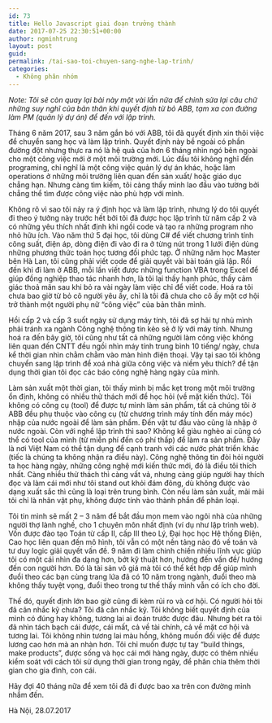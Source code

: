 ```yaml
---
id: 73
title: Hello Javascript giai đoạn trưởng thành
date: 2017-07-25 22:30:51+00:00
author: ngminhtrung
layout: post
guid: 
permalink: /tai-sao-toi-chuyen-sang-nghe-lap-trinh/
categories:
  - Không phân nhóm
---
```

_Note: Tôi sẽ còn quay lại bài này một vài lần nữa để chỉnh sửa lại câu chữ những suy nghĩ của bản thân khi quyết định từ bỏ ABB, tạm xa con đường làm PM (quản lý dự án) để đến với lập trình._

Tháng 6 năm 2017, sau 3 năm gắn bó với ABB, tôi đã quyết định xin thôi việc để chuyển sang học và làm lập trình. Quyết định này bề ngoài có phần đường đột nhưng thực ra nó là hệ quả của hơn 6 tháng nhìn ngó bên ngoài cho một công việc mới ở một môi trường mới. Lúc đầu tôi không nghĩ đến programing, chỉ nghĩ là một công việc quản lý dự án khác, hoặc làm operations ở những môi trường liên quan đến sản xuất/ hoặc giáo dục chẳng hạn. Nhưng càng tìm kiếm, tôi càng thấy mình lao đầu vào tường bởi chẳng thể tìm được công việc nào phù hợp với mình.

Không rõ vì sao tôi nảy ra ý định học và làm lập trình, nhưng lý do tôi quyết đi theo ý tưởng này trước hết bởi tôi đã được học lập trình từ năm cấp 2 và có những yêu thích nhất định khi ngồi code và tạo ra những program nho nhỏ hữu ích. Vào năm thứ 5 đại học, tôi dùng C# để viết chương trình tính công suất, điện áp, dòng điện đi vào đi ra ở từng nút trong 1 lưới điện dùng những phương thức toán học tương đối phức tạp. Ở những năm học Master bên Hà Lan, tôi cũng phải viết code để giải quyết vài bài toán giả lập. Rồi đến khi đi làm ở ABB, mỗi lần viết được những function VBA trong Excel để giúp đồng nghiệp thao tác nhanh hơn, là tôi lại thấy hạnh phúc, thấy cảm giác thoả mãn sau khi bỏ ra vài ngày làm việc chỉ để viết code. Hoá ra tôi chưa bao giờ từ bỏ cô người yêu ấy, chỉ là tôi đã chưa cho cô ấy một cơ hội trở thành một người phụ nữ &#8220;công việc&#8221; của bản thân mình.

Hồi cấp 2 và cấp 3 suốt ngày sử dụng máy tính, tôi đã sợ hãi tự nhủ mình phải tránh xa ngành Công nghệ thông tin kẻo sẽ ở lỳ với máy tính. Nhưng hoá ra đến bây giờ, tôi cũng như tất cả những người làm công việc không liên quan đến CNTT đều ngồi nhìn máy tính trung bình 10 tiếng/ ngày, chưa kể thời gian nhìn chằm chằm vào màn hình điện thoại. Vậy tại sao tôi không chuyển sang lập trình để xoá nhà giữa công việc và niềm yêu thích? để tận dụng thời gian tôi đọc các báo công nghệ hàng ngày của mình.

Làm sản xuất một thời gian, tôi thấy mình bị mắc kẹt trong một môi trường ổn định, không có nhiều thử thách mới để học hỏi (về mặt kiến thức). Tôi không có công cụ (tool) để được tự mình làm sản phẩm, tất cả chúng tôi ở ABB đều phụ thuộc vào công cụ (từ chương trình máy tính đến máy móc) nhập của nước ngoài để làm sản phẩm. Đến vật tư đầu vào cũng là nhập ở nước ngoài. Còn với nghề lập trình thì sao? Không kể giàu nghèo ai cũng có thể có tool của mình (từ miễn phí đến có phí thấp) để làm ra sản phẩm. Đây là nơi Việt Nam có thể tận dụng để cạnh tranh với các nước phát triển khác (tiếc là chúng ta không nhận ra điều này). Công nghệ thông tin đòi hỏi người ta học hàng ngày, những công nghệ mới kiến thức mới, đó là điều tôi thích nhất. Càng nhiều thử thách thì càng vất vả, nhưng càng giúp người hay thích đọc và làm cái mới như tôi stand out khỏi đám đông, dù không được vào dạng xuất sắc thì cũng là loại trên trung bình. Còn nếu làm sản xuất, mãi mãi tôi chỉ là nhân vật phụ, không được tính vào thành phần để phân loại.

Tôi tin mình sẽ mất 2 &#8211; 3 năm để bắt đầu mon mem vào ngôi nhà của những người thợ lành nghề, cho 1 chuyên môn nhất định (ví dụ như lập trình web). Vốn được đào tạo Toán từ cấp II, cấp III theo Lý, Đại học học Hệ thống Điện, Cao học liên quan đến mô hình, tôi vẫn có một nền tảng nào đó về toán và tư duy logic giải quyết vấn đề. 9 năm đi làm chinh chiến nhiều lĩnh vực giúp tôi có một cái nhìn đa dạng hơn, bớt kỹ thuật hơn, hướng đến vấn đề/ hướng đến con người hơn. Đó là tài sản vô giá mà tôi có thể kết hợp để giúp mình đuổi theo các bạn cùng trang lứa đã có 10 năm trong ngành, đuổi theo mà không thấy tuyệt vọng, đuổi theo trong tư thế thấy mình vẫn có ích cho đời.

Thế đó, quyết định lớn bao giờ cũng đi kèm rủi ro và cơ hội. Có người hỏi tôi đã cân nhắc kỹ chưa? Tôi đã cân nhắc kỹ. Tôi không biết quyết định của mình có đúng hay không, tương lai ai đoán trước được đâu. Nhưng bét ra tôi đã nhìn tách bạch cái được, cái mất, cả về tài chính, cả về mặt cơ hội và tương lai. Tôi không nhìn tương lai màu hồng, không muốn đổi việc để được lương cao hơn mà an nhàn hơn. Tôi chỉ muốn được tự tay &#8220;build things, make products&#8221;, được sống và học cái mới hàng ngày, được có thêm nhiều kiểm soát với cách tôi sử dụng thời gian trong ngày, để phân chia thêm thời gian cho gia đình, con cái.

Hãy đợi 40 tháng nữa để xem tôi đã đi được bao xa trên con đường mình nhắm đến.

Hà Nội, 28.07.2017
